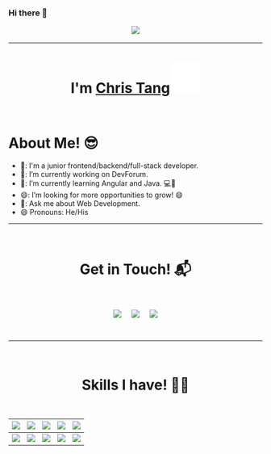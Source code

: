 ### Hi there 👋

<p align="center">
  <img src="https://miro.medium.com/max/2048/1*OohqW5DGh9CQS4hLY5FXzA.png" height="230"/>
</p>
<hr>
<h1 align="center">I'm <a href="https://github.com/ChrisTangSdy">Chris Tang<a><img src="https://github.com/Kathryn-Jie/Kathryn-Jie/blob/main/wave.gif" width="60px"/></h1>
<Br>
<h1>About Me! 😎</h1>

- 🏫: I'm a junior frontend/backend/full-stack developer.
- 🔭: I’m currently working on DevForum.
- 🌱: I’m currently learning Angular and Java. 💻🤖
- 😄: I’m looking for more opportunities to grow! 😄
- 💬: Ask me about Web Development. 
- 😄  Pronouns: He/His
  
<hr>
<Br>
<h1 align="center">Get in Touch! 📬</h1>
<Br>
<p align="center">
<a href="https://www.linkedin.com/in/chris-tang-syd/" target="blank"><img align="center" src="https://img.shields.io/badge/-christang-0077B5?style=for-the-badge&logo=linkedin" /></a> &nbsp;&nbsp;&nbsp;  <a href="mailto:christang@gmail.com" target="blank"><img align="center" src="https://img.shields.io/badge/-christang-D14836?style=for-the-badge&logo=gmail?logoColor=white" /></a>    &nbsp;&nbsp;&nbsp;       <a href="https://github.com/ChrisTangSdy" target="blank"><img align="center" src="https://img.shields.io/badge/-christang-100000?style=for-the-badge&logo=github" /></a>
</p>
  
<Br>
<hr>
<Br>
<h1 align="center">Skills I have! 🤸‍♂</h1>
<Br>


|![](https://img.shields.io/badge/frontend-CSS-green?style=for-the-badge)|![](https://img.shields.io/badge/Frontend-HTML-green?style=for-the-badge)|![](https://img.shields.io/badge/Frontend-React-green?style=for-the-badge)|![](https://img.shields.io/badge/Frontend-Redux-green?style=for-the-badge)|![](https://img.shields.io/badge/Forntend-Javascript-green?style=for-the-badge)|
|---|---|---|---|---|
|![](https://img.shields.io/badge/Backend-Node.js-blue?style=for-the-badge)|![](https://img.shields.io/badge/Backend-Mongodb-blue?style=for-the-badge)|![](https://img.shields.io/badge/Backend-PostgreSQL-blue?style=for-the-badge)|![](https://img.shields.io/badge/Backend-Python-blue?style=for-the-badge)|![](https://img.shields.io/badge/Backend-Javascript!-yellow?style=for-the-badge)|
 


